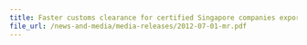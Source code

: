 ```yaml
---
title: Faster customs clearance for certified Singapore companies exporting goods to China 
file_url: /news-and-media/media-releases/2012-07-01-mr.pdf
---
```

